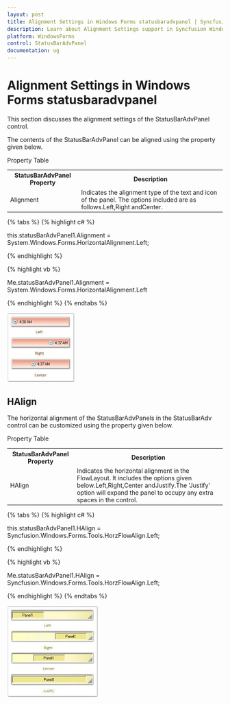 ```yaml
---
layout: post
title: Alignment Settings in Windows Forms statusbaradvpanel | Syncfusion
description: Learn about Alignment Settings support in Syncfusion Windows Forms statusbaradvpanel (StatusBarAdvPanel) control and more details.
platform: WindowsForms
control: StatusBarAdvPanel
documentation: ug
---
```


# Alignment Settings in Windows Forms statusbaradvpanel

This section discusses the alignment settings of the StatusBarAdvPanel control.

The contents of the StatusBarAdvPanel can be aligned using the property given below.

Property Table

<table>
<tr>
<th>
StatusBarAdvPanel Property</th><th>
Description</th></tr>
<tr>
<td>
Alignment</td><td>
Indicates the alignment type of the text and icon of the panel. The options included are as follows.Left,Right andCenter.</td></tr>
</table>

{% tabs %}
{% highlight c# %}

this.statusBarAdvPanel1.Alignment = System.Windows.Forms.HorizontalAlignment.Left;

{% endhighlight %}

{% highlight vb %}

Me.statusBarAdvPanel1.Alignment = System.Windows.Forms.HorizontalAlignment.Left

{% endhighlight %}
{% endtabs %}

![Overview_img91](Overview_images/Overview_img91.jpeg) 


## HAlign

The horizontal alignment of the StatusBarAdvPanels in the StatusBarAdv control can be customized using the property given below.

Property Table

<table>
<tr>
<th>
StatusBarAdvPanel Property</th><th>
Description</th></tr>
<tr>
<td>
HAlign</td><td>
Indicates the horizontal alignment in the FlowLayout. It includes the options given below.Left,Right,Center andJustify.The 'Justify' option will expand the panel to occupy any extra spaces in the control.</td></tr>
</table>

{% tabs %}
{% highlight c# %}

this.statusBarAdvPanel1.HAlign = Syncfusion.Windows.Forms.Tools.HorzFlowAlign.Left;

{% endhighlight %}

{% highlight vb %}

Me.statusBarAdvPanel1.HAlign = Syncfusion.Windows.Forms.Tools.HorzFlowAlign.Left;

{% endhighlight %}
{% endtabs %}

![Overview_img92](Overview_images/Overview_img92.jpeg) 
